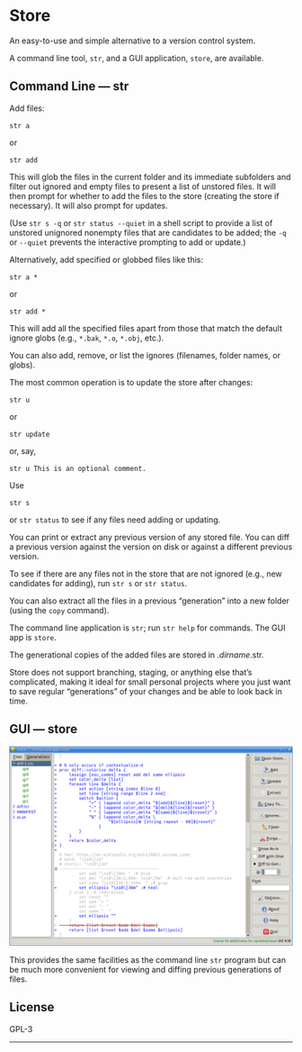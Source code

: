 # Store

An easy-to-use and simple alternative to a version control system.

A command line tool, `str`, and a GUI application, `store`, are available.

## Command Line — str

Add files:

    str a

or

    str add

This will glob the files in the current folder and its immediate subfolders
and filter out ignored and empty files to present a list of unstored files.
It will then prompt for whether to add the files to the store (creating the
store if necessary). It will also prompt for updates.

(Use `str s -q` or `str status --quiet` in a shell script to provide a list
of unstored unignored nonempty files that are candidates to be added; the
`-q` or `--quiet` prevents the interactive prompting to add or update.)

Alternatively, add specified or globbed files like this:

    str a *

or

    str add *

This will add all the specified files apart from those that match the
default ignore globs (e.g., `*.bak`, `*.o`, `*.obj`, etc.).

You can also add, remove, or list the ignores (filenames, folder names, or
globs).

The most common operation is to update the store after changes:

    str u

or

    str update

or, say,

    str u This is an optional comment.

Use

    str s

or `str status` to see if any files need adding or updating.

You can print or extract any previous version of any stored file.
You can diff a previous version against the version on disk or against a
different previous version.

To see if there are any files not in the store that are not ignored (e.g.,
new candidates for adding), run `str s` or `str status`.

You can also extract all the files in a previous “generation” into a new
folder (using the `copy` command).

The command line application is `str`; run `str help` for commands.
The GUI app is `store`.

The generational copies of the added files are stored in _.dirname_.str.

Store does not support branching, staging, or anything else that’s
complicated, making it ideal for small personal projects where you just want
to save regular “generations” of your changes and be able to look back in
time.

## GUI — store

![Screenshot](images/screenshot.png)

This provides the same facilities as the command line `str` program but can
be much more convenient for viewing and diffing previous generations of
files.

## License

GPL-3

---
